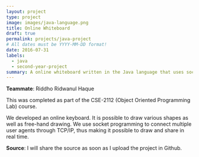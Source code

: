 ```yaml
---
layout: project
type: project
image: images/java-language.png
title: Online Whiteboard
draft: true
permalink: projects/java-project
# All dates must be YYYY-MM-DD format!
date: 2016-07-31
labels:
  - java
  - second-year-project
summary: A online whiteboard written in the Java language that uses socket programming in order to share the infmoration about the current configuration of the whiteboard between user agents.
---
```


<strong>Teammate</strong>: Riddho Ridwanul Haque

This was completed as part of the CSE-2112 (Object Oriented Programming Lab) course. 

We developed an online keyboard. It is possible to draw various shapes as well as free-hand drawing. We use socket programming to connect multiple user agents through TCP/IP, thus making it possible to draw and share in real time. 

<strong>Source</strong>: I will share the source as soon as I upload the project in Github.
